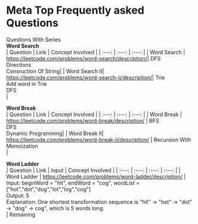 # Meta Top Frequently asked Questions

Questions With Series<br>
**Word Search**<br>
| Question | Link | Concept Involved |
| :---:   | :---: | :---: |
| Word Search | https://leetcode.com/problems/word-search/description/| DFS<br>Directions<br>Consruction Of String|
| Word Search II| https://leetcode.com/problems/word-search-ii/description/| Trie<br>Add word in Trie<br>DFS<br>|

**Word Break**<br>
| Question | Link | Concept Involved |
| :---:   | :---: | :---: |
| Word Break | https://leetcode.com/problems/word-break/description/ | BFS<br>DFS<br>Dynamic Programming|
| Word Break II| https://leetcode.com/problems/word-break-ii/description/ | Recursion With Memoization<br>|

**Word Ladder**<br>
| Question | Link | Input | Concept Involved |
| :---:   | :---: | :---: | :---: |
| Word Ladder | https://leetcode.com/problems/word-ladder/description/ | Input: beginWord = "hit", endWord = "cog", wordList = ["hot","dot","dog","lot","log","cog"] <br>
Output: 5 <br>
Explanation: One shortest transformation sequence is "hit" -> "hot" -> "dot" -> "dog" -> cog", which is 5 words long.<br> | Remaining









